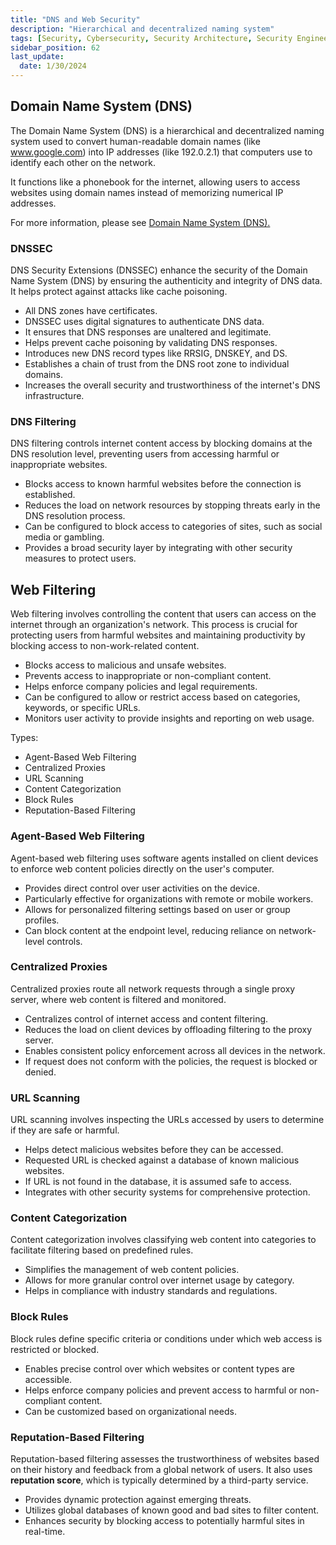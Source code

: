 ```yaml
---
title: "DNS and Web Security"
description: "Hierarchical and decentralized naming system"
tags: [Security, Cybersecurity, Security Architecture, Security Engineering]
sidebar_position: 62
last_update:
  date: 1/30/2024
---
```



## Domain Name System (DNS)

The Domain Name System (DNS) is a hierarchical and decentralized naming system used to convert human-readable domain names (like www.google.com) into IP addresses (like 192.0.2.1) that computers use to identify each other on the network. 

It functions like a phonebook for the internet, allowing users to access websites using domain names instead of memorizing numerical IP addresses. 

For more information, please see [Domain Name System (DNS).](/docs/004-Networking/001-The-Basics/003-Domain-Name-System-DNS.md)


### DNSSEC

DNS Security Extensions (DNSSEC) enhance the security of the Domain Name System (DNS) by ensuring the authenticity and integrity of DNS data. It helps protect against attacks like cache poisoning.

- All DNS zones have certificates.
- DNSSEC uses digital signatures to authenticate DNS data.
- It ensures that DNS responses are unaltered and legitimate.
- Helps prevent cache poisoning by validating DNS responses.
- Introduces new DNS record types like RRSIG, DNSKEY, and DS.
- Establishes a chain of trust from the DNS root zone to individual domains.
- Increases the overall security and trustworthiness of the internet's DNS infrastructure.

### DNS Filtering

DNS filtering controls internet content access by blocking domains at the DNS resolution level, preventing users from accessing harmful or inappropriate websites.

- Blocks access to known harmful websites before the connection is established.
- Reduces the load on network resources by stopping threats early in the DNS resolution process.
- Can be configured to block access to categories of sites, such as social media or gambling.
- Provides a broad security layer by integrating with other security measures to protect users.


## Web Filtering 

Web filtering involves controlling the content that users can access on the internet through an organization's network. This process is crucial for protecting users from harmful websites and maintaining productivity by blocking access to non-work-related content.

- Blocks access to malicious and unsafe websites.
- Prevents access to inappropriate or non-compliant content.
- Helps enforce company policies and legal requirements.
- Can be configured to allow or restrict access based on categories, keywords, or specific URLs.
- Monitors user activity to provide insights and reporting on web usage.

Types:

- Agent-Based Web Filtering 
- Centralized Proxies 
- URL Scanning
- Content Categorization 
- Block Rules 
- Reputation-Based Filtering

### Agent-Based Web Filtering

Agent-based web filtering uses software agents installed on client devices to enforce web content policies directly on the user's computer.

- Provides direct control over user activities on the device.
- Particularly effective for organizations with remote or mobile workers.  
- Allows for personalized filtering settings based on user or group profiles.
- Can block content at the endpoint level, reducing reliance on network-level controls.

### Centralized Proxies

Centralized proxies route all network requests through a single proxy server, where web content is filtered and monitored.

- Centralizes control of internet access and content filtering.
- Reduces the load on client devices by offloading filtering to the proxy server.
- Enables consistent policy enforcement across all devices in the network.
- If request does not conform with the policies, the request is blocked or denied.

### URL Scanning

URL scanning involves inspecting the URLs accessed by users to determine if they are safe or harmful.

- Helps detect malicious websites before they can be accessed.
- Requested URL is checked against a database of known malicious websites.  
- If URL is not found in the database, it is assumed safe to access.
- Integrates with other security systems for comprehensive protection.

### Content Categorization

Content categorization involves classifying web content into categories to facilitate filtering based on predefined rules.

- Simplifies the management of web content policies.
- Allows for more granular control over internet usage by category.
- Helps in compliance with industry standards and regulations.

### Block Rules

Block rules define specific criteria or conditions under which web access is restricted or blocked.

- Enables precise control over which websites or content types are accessible.
- Helps enforce company policies and prevent access to harmful or non-compliant content.
- Can be customized based on organizational needs.

### Reputation-Based Filtering

Reputation-based filtering assesses the trustworthiness of websites based on their history and feedback from a global network of users. It also uses **reputation score**, which is typically determined by a third-party service.

- Provides dynamic protection against emerging threats.
- Utilizes global databases of known good and bad sites to filter content.
- Enhances security by blocking access to potentially harmful sites in real-time.

